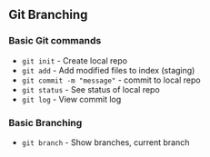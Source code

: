 ## Git Branching

### Basic Git commands

* `git init` - Create local repo
* `git add` - Add modified files to index (staging)
* `git commit -m "message"` - commit to local repo
* `git status` - See status of local repo
* `git log` - View commit log


### Basic Branching
* `git branch` - Show branches, current branch
